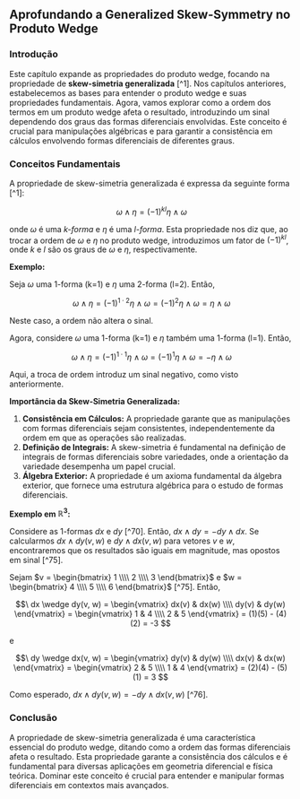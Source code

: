 ## Aprofundando a Generalized Skew-Symmetry no Produto Wedge

### Introdução
Este capítulo expande as propriedades do produto wedge, focando na propriedade de **skew-simetria generalizada** [^1]. Nos capítulos anteriores, estabelecemos as bases para entender o produto wedge e suas propriedades fundamentais. Agora, vamos explorar como a ordem dos termos em um produto wedge afeta o resultado, introduzindo um sinal dependendo dos graus das formas diferenciais envolvidas. Este conceito é crucial para manipulações algébricas e para garantir a consistência em cálculos envolvendo formas diferenciais de diferentes graus.

### Conceitos Fundamentais

A propriedade de skew-simetria generalizada é expressa da seguinte forma [^1]:

$$\
\omega \wedge \eta = (-1)^{kl} \eta \wedge \omega
$$

onde $\omega$ é uma *k-forma* e $\eta$ é uma *l-forma*. Esta propriedade nos diz que, ao trocar a ordem de $\omega$ e $\eta$ no produto wedge, introduzimos um fator de $(-1)^{kl}$, onde $k$ e $l$ são os graus de $\omega$ e $\eta$, respectivamente.

**Exemplo:**

Seja $\omega$ uma 1-forma (k=1) e $\eta$ uma 2-forma (l=2). Então,

$$\
\omega \wedge \eta = (-1)^{1 \cdot 2} \eta \wedge \omega = (-1)^2 \eta \wedge \omega = \eta \wedge \omega
$$

Neste caso, a ordem não altera o sinal.

Agora, considere $\omega$ uma 1-forma (k=1) e $\eta$ também uma 1-forma (l=1). Então,

$$\
\omega \wedge \eta = (-1)^{1 \cdot 1} \eta \wedge \omega = (-1)^1 \eta \wedge \omega = -\eta \wedge \omega
$$

Aqui, a troca de ordem introduz um sinal negativo, como visto anteriormente.

**Importância da Skew-Simetria Generalizada:**

1.  **Consistência em Cálculos:** A propriedade garante que as manipulações com formas diferenciais sejam consistentes, independentemente da ordem em que as operações são realizadas.
2.  **Definição de Integrais:** A skew-simetria é fundamental na definição de integrais de formas diferenciais sobre variedades, onde a orientação da variedade desempenha um papel crucial.
3.  **Álgebra Exterior:** A propriedade é um axioma fundamental da álgebra exterior, que fornece uma estrutura algébrica para o estudo de formas diferenciais.

**Exemplo em $\mathbb{R}^3$:**

Considere as 1-formas $dx$ e $dy$ [^70]. Então, $dx \wedge dy = -dy \wedge dx$. Se calcularmos $dx \wedge dy(v, w)$ e $dy \wedge dx(v, w)$ para vetores $v$ e $w$, encontraremos que os resultados são iguais em magnitude, mas opostos em sinal [^75].

Sejam $v = \begin{bmatrix} 1 \\\\ 2 \\\\ 3 \end{bmatrix}$ e $w = \begin{bmatrix} 4 \\\\ 5 \\\\ 6 \end{bmatrix}$ [^75]. Então,

$$\
dx \wedge dy(v, w) = \begin{vmatrix} dx(v) & dx(w) \\\\ dy(v) & dy(w) \end{vmatrix} = \begin{vmatrix} 1 & 4 \\\\ 2 & 5 \end{vmatrix} = (1)(5) - (4)(2) = -3
$$

e

$$\
dy \wedge dx(v, w) = \begin{vmatrix} dy(v) & dy(w) \\\\ dx(v) & dx(w) \end{vmatrix} = \begin{vmatrix} 2 & 5 \\\\ 1 & 4 \end{vmatrix} = (2)(4) - (5)(1) = 3
$$

Como esperado, $dx \wedge dy(v, w) = -dy \wedge dx(v, w)$ [^76].

### Conclusão
A propriedade de skew-simetria generalizada é uma característica essencial do produto wedge, ditando como a ordem das formas diferenciais afeta o resultado. Esta propriedade garante a consistência dos cálculos e é fundamental para diversas aplicações em geometria diferencial e física teórica. Dominar este conceito é crucial para entender e manipular formas diferenciais em contextos mais avançados. <!-- END -->